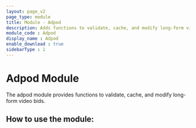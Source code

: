 ```yaml
---
layout: page_v2
page_type: module
title: Module - Adpod
description: Adds functions to validate, cache, and modify long-form video bids.
module_code : Adpod
display_name : Adpod
enable_download : true
sidebarType : 1
---
```


# Adpod Module

The adpod module provides functions to validate, cache, and modify long-form video bids. 

## How to use the module: